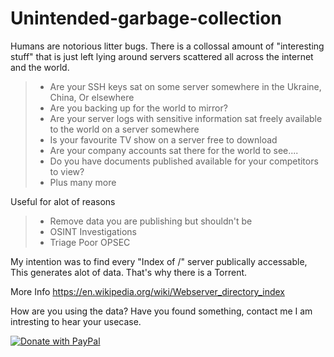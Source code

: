 # Unintended-garbage-collection  

Humans are notorious litter bugs. There is a collossal amount of "interesting stuff" that is just left lying around servers scattered all across the internet and the world.  

>  - Are your SSH keys sat on some server somewhere in the Ukraine, China, Or elsewhere
>  - Are you backing up for the world to mirror?   
>  - Are your server logs with sensitive information sat freely available to the world on a server somewhere  
>  - Is your favourite TV show on a server free to download   
>  - Are your company accounts sat there for the world to see....
>  - Do you have documents published available for your competitors to view?
>  - Plus many more

Useful for alot of reasons

>  - Remove data you are publishing but shouldn't be
>  - OSINT Investigations
>  - Triage Poor OPSEC

My intention was to find every "Index of /" server publically accessable, This generates alot of data. That's why there is a Torrent. 

More Info 
https://en.wikipedia.org/wiki/Webserver_directory_index


How are you using the data? Have you found something, contact me I am intresting to hear your usecase. 

<a href="https://www.paypal.com/cgi-bin/webscr?cmd=_s-xclick&hosted_button_id=WQ6V6K8ZY6D84">
  <img src="https://www.paypalobjects.com/en_US/GB/i/btn/btn_donateCC_LG.gif" alt="Donate with PayPal" />
</a>
